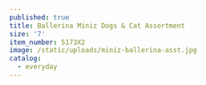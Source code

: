 ```yaml
---
published: true
title: Ballerina Miniz Dogs & Cat Assortment
size: '7'
item_number: 5173X2
image: /static/uploads/miniz-ballerina-asst.jpg
catalog:
  - everyday
---
```


